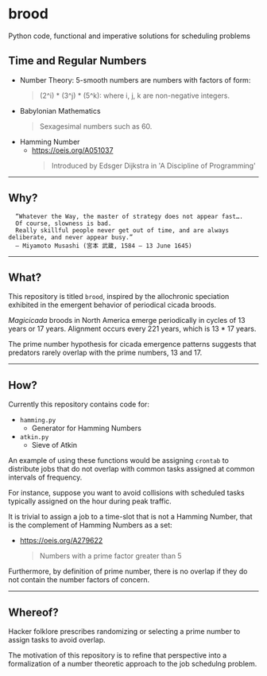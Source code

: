 # brood
Python code, functional and imperative solutions for scheduling problems

## Time and Regular Numbers
* Number Theory: 5-smooth numbers are numbers with factors of form:
  >(2^i) * (3^j) * (5^k): where i, j, k are non-negative integers.
* Babylonian Mathematics
    > Sexagesimal numbers such as 60.
* Hamming Number
    * https://oeis.org/A051037
      > Introduced by Edsger Dijkstra in 'A Discipline of Programming'
---
## Why?
```
  “Whatever the Way, the master of strategy does not appear fast…. 
  Of course, slowness is bad.
  Really skillful people never get out of time, and are always deliberate, and never appear busy.”
  – Miyamoto Musashi (宮本 武蔵, 1584 – 13 June 1645)
```
---
## What?

This repository is titled `brood`, inspired by the allochronic speciation exhibited in the emergent behavior of periodical cicada broods.

*Magicicada* broods in North America emerge periodically in cycles of 13 years or 17 years. Alignment occurs every 221 years, which is 13 * 17 years.

The prime number hypothesis for cicada emergence patterns suggests that predators rarely overlap with the prime numbers, 13 and 17.

---

## How?
Currently this repository contains code for:
* `hamming.py`
  * Generator for Hamming Numbers
* `atkin.py`
  * Sieve of Atkin

An example of using these functions would be assigning `crontab` to distribute jobs that do not overlap with common tasks assigned at common intervals of frequency.

For instance, suppose you want to avoid collisions with scheduled tasks typically assigned on the hour during peak traffic.

It is trivial to assign a job to a time-slot that is not a Hamming Number, that is the complement of Hamming Numbers as a set:
* https://oeis.org/A279622
  > Numbers with a prime factor greater than 5

Furthermore, by definition of prime number, there is no overlap if they do not contain the number factors of concern.

---
## Whereof?

Hacker folklore prescribes randomizing or selecting a prime number to assign tasks to avoid overlap.

The motivation of this repository is to refine that perspective into a formalization of a number theoretic approach to the job schedulng problem.